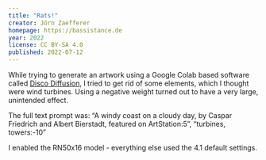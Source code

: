 ```yaml
---
title: "Rats!"
creator: Jörn Zaefferer
homepage: https://bassistance.de
year: 2022
license: CC BY-SA 4.0
published: 2022-07-12
---
```


While trying to generate an artwork using a Google Colab based software
called [Disco Diffusion](https://colab.research.google.com/drive/1sHfRn5Y0YKYKi1k-ifUSBFRNJ8_1sa39),
I tried to get rid of some elements, which I thought were wind turbines.
Using a negative weight turned out to have a very large, unintended effect.

The full text prompt was: “A windy coast on a cloudy day, by Caspar
Friedrich and Albert Bierstadt, featured on ArtStation:5”, “turbines,
towers:-10”

I enabled the RN50x16 model - everything else used the 4.1
default settings.
